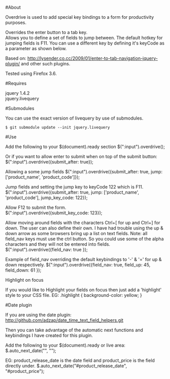 #About

Overdrive is used to add special key bindings to a form for productivity purposes.

Overrides the enter button to a tab key.  
Allows you to define a set of fields to jump between.  The default hotkey for jumping fields is F11.  You can use a different key by defining it's keyCode as a parameter as shown below.

Based on: http://lysender.co.cc/2009/01/enter-to-tab-navigation-jquery-plugin/ and other such plugins.

Tested using Firefox 3.6.

#Requires

jquery 1.4.2  
jquery.livequery

#Submodules

You can use the exact version of livequery by use of submodules.

    $ git submodule update --init jquery.livequery

#Use

Add the following to your $(document).ready section
    $(":input").overdrive();

Or if you want to allow enter to submit when on top of the submit button:
    $(":input").overdrive({submit_after: true});

Allowing a some jump fields
    $(":input").overdrive({submit_after: true, jump: ['product_name', 'product_code']});

Jump fields and setting the jump key to keyCode 122 which is F11.
    $(":input").overdrive({submit_after: true, jump: ['product_name', 'product_code'], jump_key_code: 122});

Allow F12 to submit the form.    
    $(":input").overdrive({submit_key_code: 123});

Allow moving around fields with the characters Ctrl+[ for up and Ctrl+] for down.  The user can also define their own.  I have had trouble using the up & down arrow as some browsers bring up a list on text fields.  Note: all field_nav keys must use the ctrl button.  So you could use some of the alpha characters and they will not be entered into fields.
    $(":input").overdrive({field_nav: true });

Example of field_nav overriding the default keybindings to '-' & '=' for up & down respectively.
    $(":input").overdrive({field_nav: true, field_up: 45, field_down: 61 });

Highlight on focus

If you would like to Highlight your fields on focus then just add a 'highlight' style to your CSS file.
EG:
  .highlight { background-color: yellow; }




#Date plugin

If you are using the date plugin:
http://github.com/adzap/date_time_text_field_helpers.git

Then you can take advantage of the automatic next functions and keybindings I have created for this plugin.

Add the following to your $(document).ready or live area:
$.auto_next_date("<date field id>", "<field name directly after your date field>");

EG: product_release_date is the date field and product_price is the field directly under.
$.auto_next_date("#product_release_date", "#product_price");

